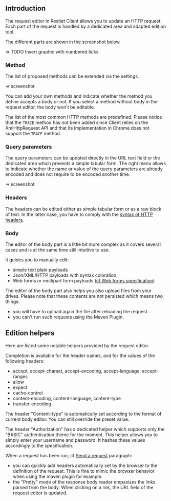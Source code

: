 <a class="anchor" name="introduction"></a>
## Introduction

The request editor in Restlet Client allows you to update an HTTP request.
Each part of the request is handled by a dedicated area and adapted edition tool. 

The different parts are shown in the screenshot below.

=> TODO Insert graphic with numbered ticks

<a class="anchor" name="method"></a>
### Method

The list of proposed methods can be extended via the settings.

=> screenshot

You can add your own methods and indicate whether the method you define accepts a body or not. If you select a method without body in the request editor, the body won't be editable.

The list of the most common HTTP methods are predefined.
Please notice that the `TRACE` method has not been added since Client relies on the XmlHttpRequest API and that its implementation in Chrome does not support the `TRACE` method.

<a class="anchor" name="query-parameters"></a>
### Query parameters

The query parameters can be updated directly in the URL text field or the dedicated area which presents a simple tabular form.
The right menu allows to indicate whether the name or value of the query parameters are already encoded and does not require to be encoded another time.

=> screenshot

<a class="anchor" name="headers"></a>
### Headers

The headers can be edited either as simple tabular form or as a raw block of text. In the latter case, you have to comply with the <a href="https://tools.ietf.org/html/rfc7230#section-3.2" target="_blank">syntax of HTTP headers</a>.

<a class="anchor" name="body"></a>
### Body

The editor of the body part is a little bit more complex as it covers several cases and is at the same time still intuitive to use.

It guides you to manually edit:

* simple text plain payloads
* Json/XML/HTTP payloads with syntax coloration
* Web forms or multipart form payloads (<a href="https://www.w3.org/TR/html401/interact/forms.html#h-17.13.4" target="_blank">cf Web forms specification</a>)

The editor of the body part also helps you also upload files from your drives.
Please note that these contents are not persisted which means two things:

* you will have to upload again the file after reloading the request .
* you can't run such requests using the Maven Plugin.

<a class="anchor" name="edition-helpers"></a>
## Edition helpers

Here are listed some notable helpers provided by the request editor.

Completion is available for the header names, and for the values of the following headers:

* accept, accept-charset, accept-encoding, accept-language, accept-ranges
* allow
* expect
* cache-control
* content-encoding, content-language, content-type
* transfer-encoding

The header "Content-type" is automatically set according to the format of current body editor. You can still override the preset value.

The header "Authorization" has a dedicated helper which supports only the "BASIC" authentication theme for the moment. This helper allows you to simply enter your username and password. It hashes these values accordingly to the specification.

When a request has been run, cf [Send a request](./sending) paragraph:

* you can quickly add headers automatically set by the browser to the definition of the request. This is fine to mimic the browser behavior when using the maven plugin for example.
* the "Pretty" mode of the response body reader empasizes the links parsed from the body. When clicking on a link, the URL field of the request editor is updated.
